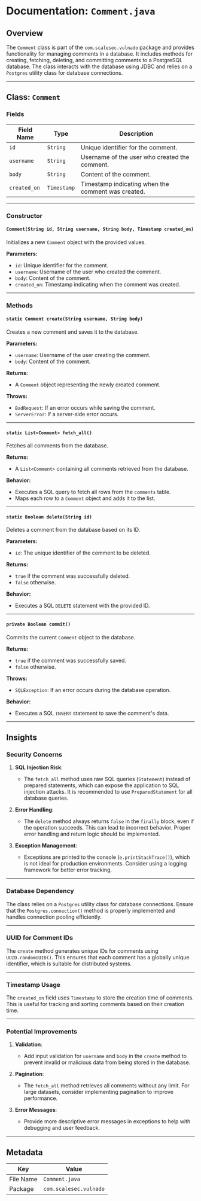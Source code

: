 # Documentation: `Comment.java`

## Overview
The `Comment` class is part of the `com.scalesec.vulnado` package and provides functionality for managing comments in a database. It includes methods for creating, fetching, deleting, and committing comments to a PostgreSQL database. The class interacts with the database using JDBC and relies on a `Postgres` utility class for database connections.

---

## Class: `Comment`

### Fields
| Field Name   | Type       | Description                                      |
|--------------|------------|--------------------------------------------------|
| `id`         | `String`   | Unique identifier for the comment.               |
| `username`   | `String`   | Username of the user who created the comment.    |
| `body`       | `String`   | Content of the comment.                          |
| `created_on` | `Timestamp`| Timestamp indicating when the comment was created.|

---

### Constructor
#### `Comment(String id, String username, String body, Timestamp created_on)`
Initializes a new `Comment` object with the provided values.

**Parameters:**
- `id`: Unique identifier for the comment.
- `username`: Username of the user who created the comment.
- `body`: Content of the comment.
- `created_on`: Timestamp indicating when the comment was created.

---

### Methods

#### `static Comment create(String username, String body)`
Creates a new comment and saves it to the database.

**Parameters:**
- `username`: Username of the user creating the comment.
- `body`: Content of the comment.

**Returns:**
- A `Comment` object representing the newly created comment.

**Throws:**
- `BadRequest`: If an error occurs while saving the comment.
- `ServerError`: If a server-side error occurs.

---

#### `static List<Comment> fetch_all()`
Fetches all comments from the database.

**Returns:**
- A `List<Comment>` containing all comments retrieved from the database.

**Behavior:**
- Executes a SQL query to fetch all rows from the `comments` table.
- Maps each row to a `Comment` object and adds it to the list.

---

#### `static Boolean delete(String id)`
Deletes a comment from the database based on its ID.

**Parameters:**
- `id`: The unique identifier of the comment to be deleted.

**Returns:**
- `true` if the comment was successfully deleted.
- `false` otherwise.

**Behavior:**
- Executes a SQL `DELETE` statement with the provided ID.

---

#### `private Boolean commit()`
Commits the current `Comment` object to the database.

**Returns:**
- `true` if the comment was successfully saved.
- `false` otherwise.

**Throws:**
- `SQLException`: If an error occurs during the database operation.

**Behavior:**
- Executes a SQL `INSERT` statement to save the comment's data.

---

## Insights

### Security Concerns
1. **SQL Injection Risk**: 
   - The `fetch_all` method uses raw SQL queries (`Statement`) instead of prepared statements, which can expose the application to SQL injection attacks. It is recommended to use `PreparedStatement` for all database queries.
   
2. **Error Handling**:
   - The `delete` method always returns `false` in the `finally` block, even if the operation succeeds. This can lead to incorrect behavior. Proper error handling and return logic should be implemented.

3. **Exception Management**:
   - Exceptions are printed to the console (`e.printStackTrace()`), which is not ideal for production environments. Consider using a logging framework for better error tracking.

---

### Database Dependency
The class relies on a `Postgres` utility class for database connections. Ensure that the `Postgres.connection()` method is properly implemented and handles connection pooling efficiently.

---

### UUID for Comment IDs
The `create` method generates unique IDs for comments using `UUID.randomUUID()`. This ensures that each comment has a globally unique identifier, which is suitable for distributed systems.

---

### Timestamp Usage
The `created_on` field uses `Timestamp` to store the creation time of comments. This is useful for tracking and sorting comments based on their creation time.

---

### Potential Improvements
1. **Validation**:
   - Add input validation for `username` and `body` in the `create` method to prevent invalid or malicious data from being stored in the database.

2. **Pagination**:
   - The `fetch_all` method retrieves all comments without any limit. For large datasets, consider implementing pagination to improve performance.

3. **Error Messages**:
   - Provide more descriptive error messages in exceptions to help with debugging and user feedback.

---

## Metadata
| Key         | Value          |
|-------------|----------------|
| File Name   | `Comment.java` |
| Package     | `com.scalesec.vulnado` |
